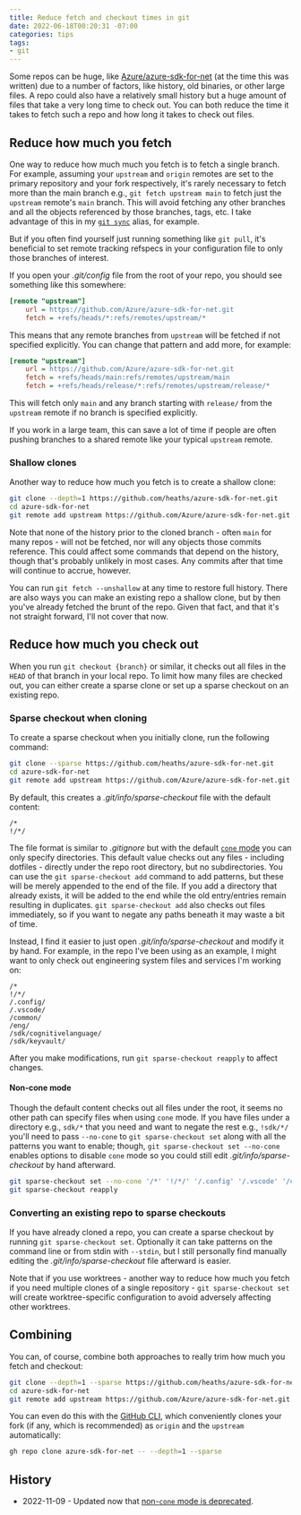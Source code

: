 ```yaml
---
title: Reduce fetch and checkout times in git
date: 2022-06-18T00:20:31 -07:00
categories: tips
tags:
- git
---
```


Some repos can be huge, like [Azure/azure-sdk-for-net](https://github.com/Azure/azure-sdk-for-net) (at the time this was written) due to a number of factors, like history, old binaries, or other large files. A repo could also have a relatively small history but a huge amount of files that take a very long time to check out. You can both reduce the time it takes to fetch such a repo and how long it takes to check out files.

## Reduce how much you fetch

One way to reduce how much much you fetch is to fetch a single branch. For example, assuming your `upstream` and `origin` remotes are set to the primary repository and your fork respectively, it's rarely necessary to fetch more than the main branch e.g., `git fetch upstream main` to fetch just the `upstream` remote's `main` branch. This will avoid fetching any other branches and all the objects referenced by those branches, tags, etc. I take advantage of this in my [`git sync`](2021-08-30-git-sync-any-branch.md) alias, for example.

But if you often find yourself just running something like `git pull`, it's beneficial to set remote tracking refspecs in your configuration file to only those branches of interest.

If you open your _.git/config_ file from the root of your repo, you should see something like this somewhere:

```ini
[remote "upstream"]
    url = https://github.com/Azure/azure-sdk-for-net.git
    fetch = +refs/heads/*:refs/remotes/upstream/*
```

This means that any remote branches from `upstream` will be fetched if not specified explicitly. You can change that pattern and add more, for example:

```ini
[remote "upstream"]
    url = https://github.com/Azure/azure-sdk-for-net.git
    fetch = +refs/heads/main:refs/remotes/upstream/main
    fetch = +refs/heads/release/*:refs/remotes/upstream/release/*
```

This will fetch only `main` and any branch starting with `release/` from the `upstream` remote if no branch is specified explicitly.

If you work in a large team, this can save a lot of time if people are often pushing branches to a shared remote like your typical `upstream` remote.

### Shallow clones

Another way to reduce how much you fetch is to create a shallow clone:

```bash
git clone --depth=1 https://github.com/heaths/azure-sdk-for-net.git
cd azure-sdk-for-net
git remote add upstream https://github.com/Azure/azure-sdk-for-net.git
```

Note that none of the history prior to the cloned branch - often `main` for many repos - will not be fetched, nor will any objects those commits reference. This could affect some commands that depend on the history, though that's probably unlikely in most cases. Any commits after that time will continue to accrue, however.

You can run `git fetch --unshallow` at any time to restore full history. There are also ways you can make an existing repo a shallow clone, but by then you've already fetched the brunt of the repo. Given that fact, and that it's not straight forward, I'll not cover that now.

## Reduce how much you check out

When you run `git checkout {branch}` or similar, it checks out all files in the `HEAD` of that branch in your local repo. To limit how many files are checked out, you can either create a sparse clone or set up a sparse checkout on an existing repo.

### Sparse checkout when cloning

To create a sparse checkout when you initially clone, run the following command:

```bash
git clone --sparse https://github.com/heaths/azure-sdk-for-net.git
cd azure-sdk-for-net
git remote add upstream https://github.com/Azure/azure-sdk-for-net.git
```

By default, this creates a _.git/info/sparse-checkout_ file with the default content:

```gitignore
/*
!/*/
```

The file format is similar to _.gitignore_ but with the default [`cone` mode](https://github.com/git/git/blob/v2.37.0/Documentation/git-sparse-checkout.txt#L193-L282) you can only specify directories. This default value checks out any files - including dotfiles - directly under the repo root directory, but no subdirectories. You can use the `git sparse-checkout add` command to add patterns, but these will be merely appended to the end of the file. If you add a directory that already exists, it will be added to the end while the old entry/entries remain resulting in duplicates. `git sparse-checkout add` also checks out files immediately, so if you want to negate any paths beneath it may waste a bit of time.

Instead, I find it easier to just open _.git/info/sparse-checkout_ and modify it by hand. For example, in the repo I've been using as an example, I might want to only check out engineering system files and services I'm working on:

```gitignore
/*
!/*/
/.config/
/.vscode/
/common/
/eng/
/sdk/cognitivelanguage/
/sdk/keyvault/
```

After you make modifications, run `git sparse-checkout reapply` to affect changes.

#### Non-cone mode

Though the default content checks out all files under the root, it seems no other path can specify files when using `cone` mode. If you have files under a directory e.g., `sdk/*` that you need and want to negate the rest e.g., `!sdk/*/` you'll need to pass `--no-cone` to `git sparse-checkout set` along with all the patterns you want to enable; though, `git sparse-checkout set --no-cone` enables options to disable `cone` mode so you could still edit _.git/info/sparse-checkout_ by hand afterward.

```bash
git sparse-checkout set --no-cone '/*' '!/*/' '/.config' '/.vscode' '/common' '/eng' '/sdk/*' '!/sdk/*/' '/sdk/cognitivelanguage' '/sdk/keyvault'
git sparse-checkout reapply
```

### Converting an existing repo to sparse checkouts

If you have already cloned a repo, you can create a sparse checkout by running `git sparse-checkout set`. Optionally it can take patterns on the command line or from stdin with `--stdin`, but I still personally find manually editing the _.git/info/sparse-checkout_ file afterward is easier.

Note that if you use worktrees - another way to reduce how much you fetch if you need multiple clones of a single repository - `git sparse-checkout set` will create worktree-specific configuration to avoid adversely affecting other worktrees.

## Combining

You can, of course, combine both approaches to really trim how much you fetch and checkout:

```bash
git clone --depth=1 --sparse https://github.com/heaths/azure-sdk-for-net.git
cd azure-sdk-for-net
git remote add upstream https://github.com/Azure/azure-sdk-for-net.git
```

You can even do this with the [GitHub CLI](https://github.com/cli/cli), which conveniently clones your fork (if any, which is recommended) as `origin` and the `upstream` automatically:

```bash
gh repo clone azure-sdk-for-net -- --depth=1 --sparse
```

## History

* 2022-11-09 - Updated now that [non-`cone` mode is deprecated](https://github.blog/2022-06-27-highlights-from-git-2-37/#tidbits).
